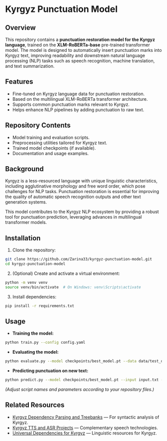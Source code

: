 
# Kyrgyz Punctuation Model

## Overview

This repository contains a **punctuation restoration model for the Kyrgyz language**, trained on the **XLM-RoBERTa-base** pre-trained transformer model. The model is designed to automatically insert punctuation marks into Kyrgyz text, improving readability and downstream natural language processing (NLP) tasks such as speech recognition, machine translation, and text summarization.

## Features

- Fine-tuned on Kyrgyz language data for punctuation restoration.
- Based on the multilingual XLM-RoBERTa transformer architecture.
- Supports common punctuation marks relevant to Kyrgyz.
- Helps enhance NLP pipelines by adding punctuation to raw text.

## Repository Contents

- Model training and evaluation scripts.
- Preprocessing utilities tailored for Kyrgyz text.
- Trained model checkpoints (if available).
- Documentation and usage examples.

## Background

Kyrgyz is a less-resourced language with unique linguistic characteristics, including agglutinative morphology and free word order, which pose challenges for NLP tasks. Punctuation restoration is essential for improving the quality of automatic speech recognition outputs and other text generation systems.

This model contributes to the Kyrgyz NLP ecosystem by providing a robust tool for punctuation prediction, leveraging advances in multilingual transformer models.

## Installation

1. Clone the repository:

```bash
git clone https://github.com/Zarina33/kyrgyz-punctuation-model.git
cd kyrgyz-punctuation-model
```

2. (Optional) Create and activate a virtual environment:

```bash
python -m venv venv
source venv/bin/activate  # On Windows: venv\Scripts\activate
```

3. Install dependencies:

```bash
pip install -r requirements.txt
```

## Usage

- **Training the model:**

```bash
python train.py --config config.yaml
```

- **Evaluating the model:**

```bash
python evaluate.py --model checkpoints/best_model.pt --data data/test_data.txt
```

- **Predicting punctuation on new text:**

```bash
python predict.py --model checkpoints/best_model.pt --input input.txt --output output.txt
```

*(Adjust script names and parameters according to your repository files.)*

## Related Resources

- [Kyrgyz Dependency Parsing and Treebanks](https://ymerdigital.com/uploads/YMER2306D6.pdf) — For syntactic analysis of Kyrgyz.
- [Kyrgyz TTS and ASR Projects](https://thecramer.com/blog/akylai-tts-mini) — Complementary speech technologies.
- [Universal Dependencies for Kyrgyz](https://universaldependencies.org/ky/index.html) — Linguistic resources for Kyrgyz.
